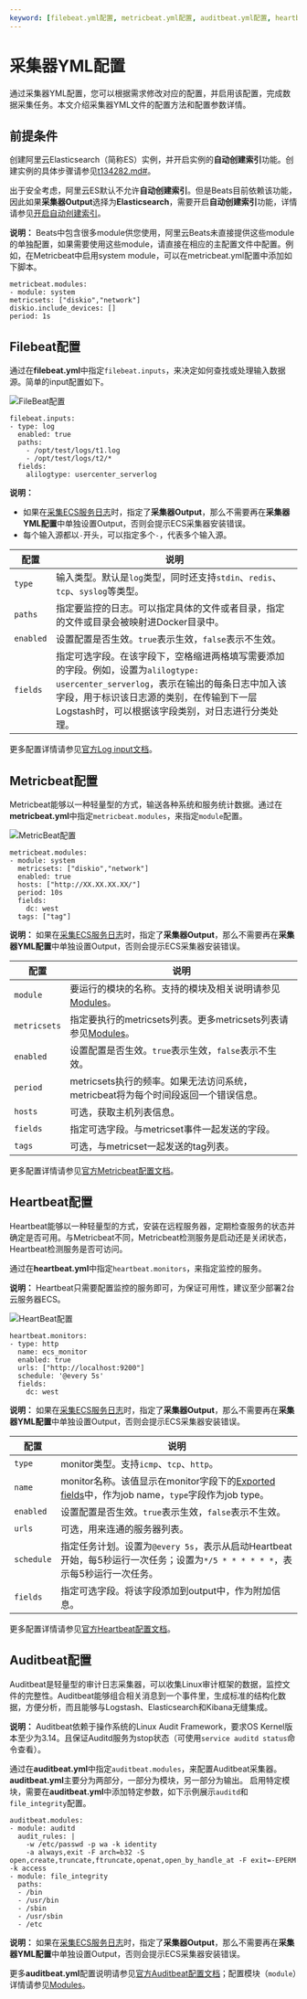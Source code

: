 ```yaml
---
keyword: [filebeat.yml配置, metricbeat.yml配置, auditbeat.yml配置, heartbeat.yml配置]
---
```


# 采集器YML配置

通过采集器YML配置，您可以根据需求修改对应的配置，并启用该配置，完成数据采集任务。本文介绍采集器YML文件的配置方法和配置参数详情。

## 前提条件

创建阿里云Elasticsearch（简称ES）实例，并开启实例的**自动创建索引**功能。创建实例的具体步骤请参见[t134282.md\#](/cn.zh-CN/Elasticsearch/实例管理/创建阿里云Elasticsearch实例.md)。

出于安全考虑，阿里云ES默认不允许**自动创建索引**。但是Beats目前依赖该功能，因此如果**采集器Output**选择为**Elasticsearch**，需要开启**自动创建索引**功能，详情请参见[开启自动创建索引](/cn.zh-CN/Elasticsearch/快速访问与配置.md)。

**说明：** Beats中包含很多module供您使用，阿里云Beats未直接提供这些module的单独配置，如果需要使用这些module，请直接在相应的主配置文件中配置。例如，在Metricbeat中启用system module，可以在metricbeat.yml配置中添加如下脚本。

```
metricbeat.modules:
- module: system
metricsets: ["diskio","network"]
diskio.include_devices: []
period: 1s
```

## Filebeat配置

通过在**filebeat.yml**中指定`filebeat.inputs`，来决定如何查找或处理输入数据源。简单的input配置如下。

![FileBeat配置](https://static-aliyun-doc.oss-accelerate.aliyuncs.com/assets/img/zh-CN/1342387951/p76916.png)

```
filebeat.inputs:
- type: log
  enabled: true
  paths:
    - /opt/test/logs/t1.log
    - /opt/test/logs/t2/*
  fields:
    alilogtype: usercenter_serverlog
```

**说明：**

-   如果在[采集ECS服务日志](/cn.zh-CN/Beats/采集ECS服务日志.md)时，指定了**采集器Output**，那么不需要再在**采集器YML配置**中单独设置Output，否则会提示ECS采集器安装错误。
-   每个输入源都以`-`开头，可以指定多个`-`，代表多个输入源。

|配置|说明|
|--|--|
|`type`|输入类型。默认是`log`类型，同时还支持`stdin`、`redis`、`tcp`、`syslog`等类型。|
|`paths`|指定要监控的日志。可以指定具体的文件或者目录，指定的文件或目录会被映射进Docker目录中。|
|`enabled`|设置配置是否生效。`true`表示生效，`false`表示不生效。|
|`fields`|指定可选字段。在该字段下，空格缩进两格填写需要添加的字段。例如，设置为`alilogtype: usercenter_serverlog`，表示在输出的每条日志中加入该字段，用于标识该日志源的类别，在传输到下一层Logstash时，可以根据该字段类别，对日志进行分类处理。|

更多配置详情请参见[官方Log input文档](https://www.elastic.co/guide/en/beats/filebeat/6.7/filebeat-input-log.html#input-paths)。

## Metricbeat配置

Metricbeat能够以一种轻量型的方式，输送各种系统和服务统计数据。通过在**metricbeat.yml**中指定`metricbeat.modules`，来指定`module`配置。

![MetricBeat配置](https://static-aliyun-doc.oss-accelerate.aliyuncs.com/assets/img/zh-CN/1342387951/p76949.png)

```
metricbeat.modules:
- module: system
  metricsets: ["diskio","network"]
  enabled: true
  hosts: ["http://XX.XX.XX.XX/"]
  period: 10s
  fields:
    dc: west
  tags: ["tag"]
```

**说明：** 如果在[采集ECS服务日志](/cn.zh-CN/Beats/采集ECS服务日志.md)时，指定了**采集器Output**，那么不需要再在**采集器YML配置**中单独设置Output，否则会提示ECS采集器安装错误。

|配置|说明|
|--|--|
|`module`|要运行的模块的名称。支持的模块及相关说明请参见[Modules](https://www.elastic.co/guide/en/beats/metricbeat/6.7/metricbeat-modules.html)。|
|`metricsets`|指定要执行的metricsets列表。更多metricsets列表请参见[Modules](https://www.elastic.co/guide/en/beats/metricbeat/6.7/metricbeat-modules.html)。|
|`enabled`|设置配置是否生效。`true`表示生效，`false`表示不生效。|
|`period`|metricsets执行的频率。如果无法访问系统，metricbeat将为每个时间段返回一个错误信息。|
|`hosts`|可选，获取主机列表信息。|
|`fields`|指定可选字段。与metricset事件一起发送的字段。|
|`tags`|可选，与metricset一起发送的tag列表。|

更多配置详情请参见[官方Metricbeat配置文档](https://www.elastic.co/guide/en/beats/metricbeat/6.7/configuration-metricbeat.html)。

## Heartbeat配置

Heartbeat能够以一种轻量型的方式，安装在远程服务器，定期检查服务的状态并确定是否可用。与Metricbeat不同，Metricbeat检测服务是启动还是关闭状态，Heartbeat检测服务是否可访问。

通过在**heartbeat.yml**中指定`heartbeat.monitors`，来指定监控的服务。

**说明：** Heartbeat只需要配置监控的服务即可，为保证可用性，建议至少部署2台云服务器ECS。

![HeartBeat配置](https://static-aliyun-doc.oss-accelerate.aliyuncs.com/assets/img/zh-CN/1342387951/p76955.png)

```
heartbeat.monitors:
- type: http
  name: ecs_monitor
  enabled: true
  urls: ["http://localhost:9200"]
  schedule: '@every 5s'
  fields:
    dc: west
```

**说明：** 如果在[采集ECS服务日志](/cn.zh-CN/Beats/采集ECS服务日志.md)时，指定了**采集器Output**，那么不需要再在**采集器YML配置**中单独设置Output，否则会提示ECS采集器安装错误。

|配置|说明|
|--|--|
|`type`|monitor类型。支持`icmp`、`tcp`、`http`。|
|`name`|monitor名称。该值显示在monitor字段下的[Exported fields](https://www.elastic.co/guide/en/beats/heartbeat/6.7/exported-fields.html)中，作为job name，`type`字段作为job type。|
|`enabled`|设置配置是否生效。`true`表示生效，`false`表示不生效。|
|`urls`|可选，用来连通的服务器列表。|
|`schedule`|指定任务计划。设置为`@every 5s`，表示从启动Heartbeat开始，每5秒运行一次任务；设置为`*/5 * * * * * *`，表示每5秒运行一次任务。|
|`fields`|指定可选字段。将该字段添加到output中，作为附加信息。|

更多配置详情请参见[官方Heartbeat配置文档](https://www.elastic.co/guide/en/beats/heartbeat/6.7/configuration-heartbeat-options.html)。

## Auditbeat配置

Auditbeat是轻量型的审计日志采集器，可以收集Linux审计框架的数据，监控文件的完整性。Auditbeat能够组合相关消息到一个事件里，生成标准的结构化数据，方便分析，而且能够与Logstash、Elasticsearch和Kibana无缝集成。

**说明：** Auditbeat依赖于操作系统的Linux Audit Framework，要求OS Kernel版本至少为3.14。且保证Auditd服务为stop状态（可使用`service auditd status`命令查看）。

通过在**auditbeat.yml**中指定`auditbeat.modules`，来配置Auditbeat采集器。**auditbeat.yml**主要分为两部分，一部分为模块，另一部分为输出。 启用特定模块，需要在**auditbeat.yml**中添加特定参数，如下示例展示`auditd`和`file_integrity`配置。

```
auditbeat.modules:
- module: auditd
  audit_rules: |
    -w /etc/passwd -p wa -k identity
    -a always,exit -F arch=b32 -S open,create,truncate,ftruncate,openat,open_by_handle_at -F exit=-EPERM -k access
- module: file_integrity
  paths:
  - /bin
  - /usr/bin
  - /sbin
  - /usr/sbin
  - /etc
```

**说明：** 如果在[采集ECS服务日志](/cn.zh-CN/Beats/采集ECS服务日志.md)时，指定了**采集器Output**，那么不需要再在**采集器YML配置**中单独设置Output，否则会提示ECS采集器安装错误。

更多**auditbeat.yml**配置说明请参见[官方Auditbeat配置文档](https://www.elastic.co/guide/en/beats/auditbeat/6.7/auditbeat-configuration.html)；配置模块（`module`）详情请参见[Modules](https://www.elastic.co/guide/en/beats/auditbeat/6.7/auditbeat-modules.html)。


